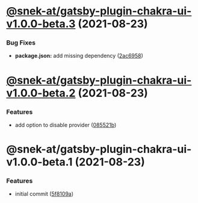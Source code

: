 # [@snek-at/gatsby-plugin-chakra-ui-v1.0.0-beta.3](https://github.com/snek-at/snek-tools/compare/@snek-at/gatsby-plugin-chakra-ui-v1.0.0-beta.2...@snek-at/gatsby-plugin-chakra-ui-v1.0.0-beta.3) (2021-08-23)


### Bug Fixes

* **package.json:** add missing dependency ([2ac6958](https://github.com/snek-at/snek-tools/commit/2ac6958946b18b58662016b463af108287be8ae9))

# [@snek-at/gatsby-plugin-chakra-ui-v1.0.0-beta.2](https://github.com/snek-at/snek-tools/compare/@snek-at/gatsby-plugin-chakra-ui-v1.0.0-beta.1...@snek-at/gatsby-plugin-chakra-ui-v1.0.0-beta.2) (2021-08-23)


### Features

* add option to disable provider ([085521b](https://github.com/snek-at/snek-tools/commit/085521b0b714ad70603ca8d1943b27c3860a2c40))

# @snek-at/gatsby-plugin-chakra-ui-v1.0.0-beta.1 (2021-08-23)


### Features

* initial commit ([5f8109a](https://github.com/snek-at/snek-tools/commit/5f8109ad4b7e4118487607c232f0f8c2b789de8a))
